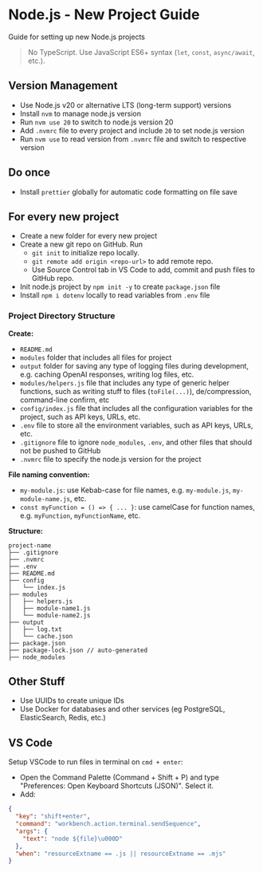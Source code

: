 # Node.js - New Project Guide

Guide for setting up new Node.js projects

> No TypeScript.
> Use JavaScript ES6+ syntax (`let`, `const`, `async/await`, etc.).

## Version Management

- Use Node.js v20 or alternative LTS (long-term support) versions
- Install `nvm` to manage node.js version
- Run `nvm use 20` to switch to node.js version 20
- Add `.nvmrc` file to every project and include `20` to set node.js version
- Run `nvm use` to read version from `.nvmrc` file and switch to respective version

## Do once

- Install `prettier` globally for automatic code formatting on file save

## For every new project

- Create a new folder for every new project
- Create a new git repo on GitHub. Run
  - `git init` to initialize repo locally.
  - `git remote add origin <repo-url>` to add remote repo.
  - Use Source Control tab in VS Code to add, commit and push files to GitHub repo.
- Init node.js project by `npm init -y` to create `package.json` file
- Install `npm i dotenv` locally to read variables from `.env` file

### Project Directory Structure

**Create:**

- `README.md`
- `modules` folder that includes all files for project
- `output` folder for saving any type of logging files during development, e.g. caching OpenAI responses, writing log files, etc.
- `modules/helpers.js` file that includes any type of generic helper functions, such as writing stuff to files (`toFile(...)`), de/compression, command-line confirm, etc
- `config/index.js` file that includes all the configuration variables for the project, such as API keys, URLs, etc.
- `.env` file to store all the environment variables, such as API keys, URLs, etc.
- `.gitignore` file to ignore `node_modules`, `.env`, and other files that should not be pushed to GitHub
- `.nvmrc` file to specify the node.js version for the project

**File naming convention:**

- `my-module.js`: use Kebab-case for file names, e.g. `my-module.js`, `my-module-name.js`, etc.
- `const myFunction = () => { ... }`: use camelCase for function names, e.g. `myFunction`, `myFunctionName`, etc.

**Structure:**

```
project-name
├── .gitignore
├── .nvmrc
├── .env
├── README.md
├── config
│   └── index.js
├── modules
│   ├── helpers.js
│   ├── module-name1.js
│   └── module-name2.js
├── output
│   ├── log.txt
│   └── cache.json
├── package.json
├── package-lock.json // auto-generated
├── node_modules
```

## Other Stuff

- Use UUIDs to create unique IDs
- Use Docker for databases and other services (eg PostgreSQL, ElasticSearch, Redis, etc.)

## VS Code

Setup VSCode to run files in terminal on `cmd + enter`:

- Open the Command Palette (Command + Shift + P) and type "Preferences: Open Keyboard Shortcuts (JSON)". Select it.
- Add:

```json
{
  "key": "shift+enter",
  "command": "workbench.action.terminal.sendSequence",
  "args": {
    "text": "node ${file}\u000D"
  },
  "when": "resourceExtname == .js || resourceExtname == .mjs"
}
```
